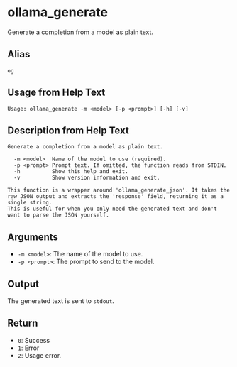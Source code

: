 # ollama_generate

Generate a completion from a model as plain text.

## Alias

`og`

## Usage from Help Text
```
Usage: ollama_generate -m <model> [-p <prompt>] [-h] [-v]
```

## Description from Help Text
```
Generate a completion from a model as plain text.

  -m <model>  Name of the model to use (required).
  -p <prompt> Prompt text. If omitted, the function reads from STDIN.
  -h          Show this help and exit.
  -v          Show version information and exit.

This function is a wrapper around 'ollama_generate_json'. It takes the raw JSON output and extracts the 'response' field, returning it as a single string.
This is useful for when you only need the generated text and don't want to parse the JSON yourself.
```

## Arguments
* `-m <model>`: The name of the model to use.
* `-p <prompt>`: The prompt to send to the model.

## Output
The generated text is sent to `stdout`.

## Return
* `0`: Success
* `1`: Error
* `2`: Usage error.
